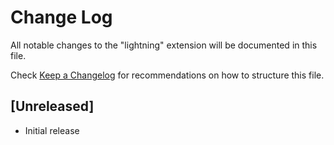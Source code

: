# Change Log

All notable changes to the "lightning" extension will be documented in this file.

Check [Keep a Changelog](http://keepachangelog.com/) for recommendations on how to structure this file.

## [Unreleased]

- Initial release
